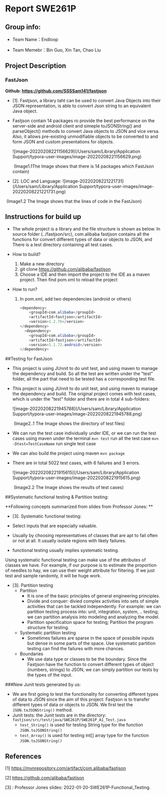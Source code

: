 # Report SWE261P

## Group info:

+ Team Name：Endloop

+ Team Memebr：Bin Guo, Xin Tan, Chao Liu

## Project Description

### FastJson

**Github: https://github.com/SSSSam141/fastjson**

+ [1]. Fastjson, a library taht can be used to convert Java Objects into their JSON representation, is able to convert Json string to an equivalent Java object. 

+ Fastjson contain 14 packages ro provide the best performance on the server-side and android client and simeple toJSONString() and parseObject() methods to convert Java objects to JSON and vice versa. Also, it allows pre-existing unmodifiable objects to be converted to and form JSON and custom presentations for objects. 

  ![image-20220208221156629](/Users/sam/Library/Application Support/typora-user-images/image-20220208221156629.png)

  ​						(Image1.1The Image shows that there is 14 packages which FastJson contain)

+ [2]. LOC and Language:
 ![image-20220208221221731](/Users/sam/Library/Application Support/typora-user-images/image-20220208221221731.png)

​								(Image1.2 The Image shows that the lines of code in the FastJson)  

## Instructions for build up

+ The whole project is a library and the file structure is shown as below. In source folder (../fastjson/src), com.alibaba fastjson contains all the functions for convert different types of data or objects to JSON, and There is a test directory containing all test cases.

+ How to build?

  1. Make a new directory
  2. git clone https://github.com/alibaba/fastjson
  3. Choose a IDE and then import the project to the IDE as a maven project. Then find pom.xml to reload the project

+ How to run?

  1. In pom.xml, add two dependencies (android or others)

     ```java
     <dependency>
         <groupId>com.alibaba</groupId>
         <artifactId>fastjson</artifactId>
         <version>1.2.76</version>
     </dependency>
       <dependency>
         <groupId>com.alibaba</groupId>
         <artifactId>fastjson</artifactId>
         <version>1.1.72.android</version>
     </dependency>
     ```
     

##Testing for FastJson

- This project is using JUnnit to do unit test, and using maven to manage the dependency and build. So all the test are written under the "test" folder, all the part that need to be tested has a corresponding test file.

- This project is using JUnnit to do unit test, and using maven to manage the dependency and build. The original project comes with test cases, which is under the "test" folder and there are in total 4 sub-folders:

    ![image-20220208221945788](/Users/sam/Library/Application Support/typora-user-images/image-20220208221945788.png)

    ​							(Image2..1 The Image shows the directory of test files)  

- We can run the test case individually under IDE, or we can run the test cases using maven under the terminal
   ```mvn test```   run all the test case
  ```mvn -Dtest=TestCaseName```  run single test case

- We can also build the project using maven
    ```mvn package```    
    
- There are in total 5022 test cases, with 6 failures and 3 errors.
    
    ![image-20220208221915615](/Users/sam/Library/Application Support/typora-user-images/image-20220208221915615.png)
    
    ​					     (Image2.2 The Image shows the results of test cases)  

##Systematic functional testing & Partition testing:

**Following concepts summarized from slides from Professor Jones: **

+ [3]. Systematic functional testing:
+ Select inputs that are especially valuable.
  
+ Usually by choosing representatives of classes that are apt to fail often or not at all. It usually isolate regions with likely failures.
  
+ functional testing usually implies systematic testing.

Using systematic functional testing can make use of the attributes of classes we have. For example, if our purpose is to estimate the proportion of needles to hay, we can use their weight attribute for filtering. If we just test and sample randomly, it will be huge work.

+ [3]. Partition testing
  + Partition
    + It is one of the basic principles of general engineering principles.
    + Divide and conquer: divied complex activities into sets of simple activities that can be tackled independently. For example: we can partition testing process into: unit, integration, system, .. testing; we can partition analysis into modeling and analyzing the model.
    + Partition specification space for testing; Partition the program structure for testing.
  + Systematic partition testing
    + Sometimes failures are sparse in the space of possibile inputs but dense in some parts of the space. Use systematic partition testing can find the failures with more chances.
  + Boundaries
    + We use data type or classes to be the boundary. Since the Fastjson have the function to convert different types of object (numbers, strings) to JSON, we can simply partition our tests by the types of the input.

###New Junit tests generated by us:

+ We are first going to test the functionality for converting different types of data to JSON since the aim of this project: Fastjson is to transfer different types of data or objects to JSON. We first test the ```JSON.toJSONString()``` method.
+ Junit tests: the Junit tests are in the directory: ```fastjson/src/test/java/SWE261P/SWE261P_A1_Test.java```
  + ```test_String()```  is used for testing String type for the function ```JSON.toJSONString()```
  + ```test_Array()```  is used for testing int[] array type for the function ```JSON.toJSONString()```

## References

[1] https://mvnrepository.com/artifact/com.alibaba/fastjson

[2] https://github.com/alibaba/fastjson

[3] : Professor Jones slides: 2022-01-20-SWE261P-Functional_Testing.

